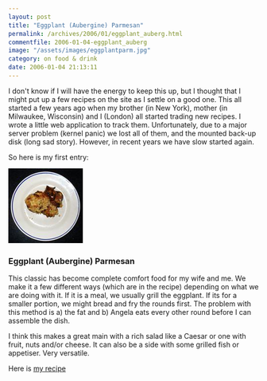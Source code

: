 ```yaml
---
layout: post
title: "Eggplant (Aubergine) Parmesan"
permalink: /archives/2006/01/eggplant_auberg.html
commentfile: 2006-01-04-eggplant_auberg
image: "/assets/images/eggplantparm.jpg"
category: on food & drink
date: 2006-01-04 21:13:11
---
```


I don't know if I will have the energy to keep this up, but I thought that I might put up a few recipes on the site as I settle on a good one. This all started a few years ago when my brother (in New York), mother (in Milwaukee, Wisconsin) and I (London) all started trading new recipes. I wrote a little web application to track them. Unfortunately, due to a major server problem (kernel panic) we lost all of them, and the mounted back-up disk (long sad story). However, in recent years we have slow started again.

So here is my first entry:

<a href="/assets/images/eggplantparmplate.jpg"><img src="/assets/images/eggplantparmplate-thumb.jpg" width="150" height="150" alt="Eggplant Aubergine Parmesan" class="photo right" /></a>

### Eggplant (Aubergine) Parmesan

This classic has become complete comfort food for my wife and me. We make it a few different ways (which are in the recipe) depending on what we are doing with it. If it is a meal, we usually grill the eggplant. If its for a smaller portion, we might bread and fry the rounds first. The problem with this method is a) the fat and b) Angela eats every other round before I can assemble the dish.

I think this makes a great main with a rich salad like a Caesar or one with fruit, nuts and/or cheese. It can also be a side with some grilled fish or appetiser. Very versatile.

Here is [my recipe](https://mahnke.net/recipes/eggplant_parmesan/)
